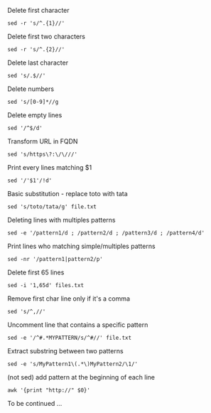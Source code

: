 Delete first character

```
sed -r 's/^.{1}//'
```

Delete first two characters

```
sed -r 's/^.{2}//'
```

Delete last character

```
sed 's/.$//'
```

Delete numbers

```
sed 's/[0-9]*//g
```

Delete empty lines

```
sed '/^$/d'
```

Transform URL in FQDN

```
sed 's/https\?:\/\///'
```
Print every lines matching $1

```
sed '/'$1'/!d'
```

Basic substitution - replace toto with tata

```
sed 's/toto/tata/g' file.txt
```

Deleting lines with multiples patterns

```
sed -e '/pattern1/d ; /pattern2/d ; /pattern3/d ; /pattern4/d'
```

Print lines who matching simple/multiples patterns

```
sed -nr '/pattern1|pattern2/p'
```
Delete first 65 lines

```
sed -i '1,65d' files.txt
```

Remove first char line only if it's a comma

```
sed 's/^,//'
```

Uncomment line that contains a specific pattern

```
sed -e '/^#.*MYPATTERN/s/^#//' file.txt
```
Extract substring between two patterns

```
sed -e 's/MyPattern1\(.*\)MyPattern2/\1/'
```

(not sed) add pattern at the beginning of each line

```
awk '{print "http://" $0}'
```


To be continued ...
